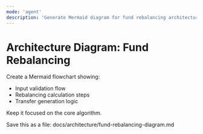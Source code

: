 ```yaml
---
mode: 'agent'
description: 'Generate Mermaid diagram for fund rebalancing architecture'
---
```


# Architecture Diagram: Fund Rebalancing

Create a Mermaid flowchart showing:
- Input validation flow
- Rebalancing calculation steps
- Transfer generation logic

Keep it focused on the core algorithm.

Save this as a file: docs/architecture/fund-rebalancing-diagram.md
